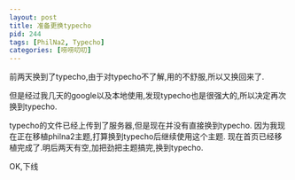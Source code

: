 ```yaml
---
layout: post
title: 准备更换typecho
pid: 244
tags: [PhilNa2, Typecho]
categories: [唠唠叨叨]
---
```

前两天换到了typecho,由于对typecho不了解,用的不舒服,所以又换回来了.

但是经过我几天的google以及本地使用,发现typecho也是很强大的,所以决定再次换到typecho.

typecho的文件已经上传到了服务器,但是现在并没有直接换到typecho.
因为我现在正在移植philna2主题,打算换到typecho后继续使用这个主题.
现在首页已经移植完成了.明后两天有空,加把劲把主题搞完,换到typecho.

OK,下线
